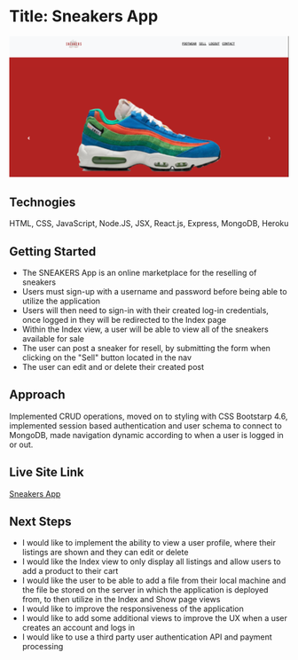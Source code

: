 # Title: Sneakers App

![SNEAKERS](https://github.com/juliocolon/SEI_CRUD_Application_Project-2/blob/main/public/images/Sneakers%20App.png)

## Technogies 
HTML, CSS, JavaScript, Node.JS, JSX, React.js, Express, MongoDB, Heroku

## Getting Started
- The SNEAKERS App is an online marketplace for the reselling of sneakers
- Users must sign-up with a username and password before being able to utilize the application
- Users will then need to sign-in with their created log-in credentials, once logged in they will be redirected to the Index page 
- Within the Index view, a user will be able to view all of the sneakers available for sale 
- The user can post a sneaker for resell, by submitting the form when clicking on the "Sell" button located in the nav
- The user can edit and or delete their created post

## Approach
Implemented CRUD operations, moved on to styling with CSS Bootstarp 4.6, implemented session based authentication and user schema to connect to MongoDB, made navigation dynamic according to when a user is logged in or out.  

## Live Site Link 
[Sneakers App](https://sneakers-app-sei.herokuapp.com/)

## Next Steps
- I would like to implement the ability to view a user profile, where their listings are shown and they can edit or delete 
- I would like the Index view to only display all listings and allow users to add a product to their cart 
- I would like the user to be able to add a file from their local machine and the file be stored on the server in which the application is deployed from, to then utilize in the Index and Show page views 
- I would like to improve the responsiveness of the application
- I would like to add some additional views to improve the UX when a user creates an account and logs in 
- I would like to use a third party user authentication API and payment processing 









